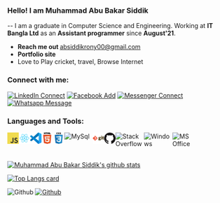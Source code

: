 ### Hello! I am Muhammad Abu Bakar Siddik
-- I am a graduate in Computer Science and Engineering.
Working at <strong>IT Bangla Ltd</strong> as an <strong>Assistant programmer</strong> since <strong>August'21</strong>.
- <strong>Reach me out  </strong> absiddikrony00@gmail.com
- <strong>Portfolio site  </strong> 
-  Love to Play cricket, travel, Browse Internet
### Connect with me:
[![LinkedIn Connect](https://img.shields.io/badge/%20-Connect-black?color=14171A&labelColor=212121&logo=linkedin&logoColor=ffffff)](https://www.linkedin.com/in/absiddikrony/)
[![Facebook Add](https://img.shields.io/badge/%20-Follow-black?color=14171A&labelColor=1976d2&logo=facebook&logoColor=ffffff)](https://www.facebook.com/ab.siddik.rony00/)
[![Messenger Connect](https://img.shields.io/badge/%20-Follow-black?color=14171A&labelColor=1976d2&logo=messenger&logoColor=ffffff)](http://m.me/ab.siddik.rony00)
[![Whatsapp Message](https://img.shields.io/badge/%20-Follow-black?color=14171A&labelColor=1976d2&logo=whatsapp&logoColor=ffffff)](http://wa.link/fi1zog)
<br/>
### Languages and Tools:
<img align="left" alt="JavaScript" width="26px" src="https://raw.githubusercontent.com/github/explore/80688e429a7d4ef2fca1e82350fe8e3517d3494d/topics/javascript/javascript.png" />
<img align="left" alt="React" width="26px" src="https://raw.githubusercontent.com/github/explore/80688e429a7d4ef2fca1e82350fe8e3517d3494d/topics/react/react.png" />
<img align="left" alt="Visual Studio Code" width="26px" src="https://raw.githubusercontent.com/github/explore/80688e429a7d4ef2fca1e82350fe8e3517d3494d/topics/visual-studio-code/visual-studio-code.png" />
<img align="left" alt="HTML5" width="26px" src="https://raw.githubusercontent.com/github/explore/80688e429a7d4ef2fca1e82350fe8e3517d3494d/topics/html/html.png" />
<img align="left" alt="CSS3" width="26px" src="https://raw.githubusercontent.com/github/explore/80688e429a7d4ef2fca1e82350fe8e3517d3494d/topics/css/css.png" />
<img align="left" alt="MySql" height="31px" width="65px" src="https://img.shields.io/badge/MySQL-00000F?style=for-the-badge&logo=mysql&logoColor=white" />
<img align="left" alt="Git" width="26px" src="https://raw.githubusercontent.com/github/explore/80688e429a7d4ef2fca1e82350fe8e3517d3494d/topics/git/git.png" />
<img align="left" alt="GitHub" width="26px" src="https://raw.githubusercontent.com/github/explore/78df643247d429f6cc873026c0622819ad797942/topics/github/github.png" />
<img align="left" alt="Stack Overflow" height="31px" width="65px" src="https://img.shields.io/badge/Stack_Overflow-FE7A16?style=for-the-badge&logo=stack-overflow&logoColor=white" />
<img align="left" alt="Windows" height="31px" width="65px" src="https://img.shields.io/badge/Windows-0078D6?style=for-the-badge&logo=windows&logoColor=white" />
<img align="left" alt="MS Office" height="31px" width="65px" src="https://img.shields.io/badge/Microsoft_Office-D83B01?style=for-the-badge&logo=microsoft-office&logoColor=white" />
<br />
<br/>
<br/>

[![Muhammad Abu Bakar Siddik's github stats](https://github-readme-stats.vercel.app/api?username=rony038&show_icons=true&theme=cobalt)](https://github.com/rony038/github-readme-stats)

[![Top Langs card](https://github-readme-stats.vercel.app/api/top-langs/?username=rony038&card_width=550&show_icons=true&theme=radical)](https://github.com/rony038)


![Github](https://visitor-badge.laobi.icu/badge?page_id=rony038)
[![Github](https://img.shields.io/github/followers/rony038?label=Follow&style=social)](https://github.com/rony038)
